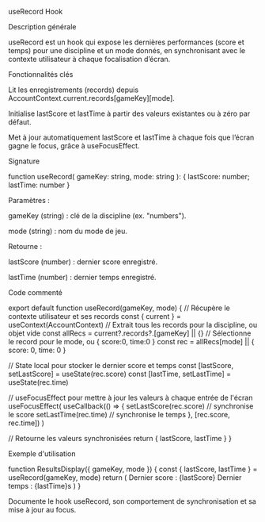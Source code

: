 useRecord Hook

Description générale

useRecord est un hook qui expose les dernières performances (score et temps) pour une discipline et un mode donnés, en synchronisant avec le contexte utilisateur à chaque focalisation d’écran.

Fonctionnalités clés

Lit les enregistrements (records) depuis AccountContext.current.records[gameKey][mode].

Initialise lastScore et lastTime à partir des valeurs existantes ou à zéro par défaut.

Met à jour automatiquement lastScore et lastTime à chaque fois que l’écran gagne le focus, grâce à useFocusEffect.

Signature

function useRecord(
  gameKey: string,
  mode: string
): { lastScore: number; lastTime: number }

Paramètres :

gameKey (string) : clé de la discipline (ex. "numbers").

mode (string) : nom du mode de jeu.

Retourne :

lastScore (number) : dernier score enregistré.

lastTime (number) : dernier temps enregistré.

Code commenté

export default function useRecord(gameKey, mode) {
  // Récupère le contexte utilisateur et ses records
  const { current } = useContext(AccountContext)
  // Extrait tous les records pour la discipline, ou objet vide
  const allRecs = current?.records?.[gameKey] || {}
  // Sélectionne le record pour le mode, ou { score:0, time:0 }
  const rec = allRecs[mode] || { score: 0, time: 0 }

  // State local pour stocker le dernier score et temps
  const [lastScore, setLastScore] = useState(rec.score)
  const [lastTime, setLastTime] = useState(rec.time)

  // useFocusEffect pour mettre à jour les valeurs à chaque entrée de l'écran
  useFocusEffect(
    useCallback(() => {
      setLastScore(rec.score) // synchronise le score
      setLastTime(rec.time)   // synchronise le temps
    }, [rec.score, rec.time])
  )

  // Retourne les valeurs synchronisées
  return { lastScore, lastTime }
}

Exemple d'utilisation

function ResultsDisplay({ gameKey, mode }) {
  const { lastScore, lastTime } = useRecord(gameKey, mode)
  return (
    <View>
      <Text>Dernier score : {lastScore}</Text>
      <Text>Dernier temps : {lastTime}s</Text>
    </View>
  )
}

Documente le hook useRecord, son comportement de synchronisation et sa mise à jour au focus.

